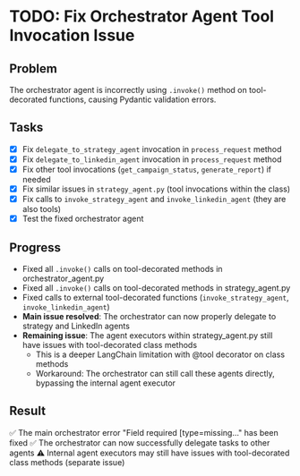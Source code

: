 # TODO: Fix Orchestrator Agent Tool Invocation Issue

## Problem
The orchestrator agent is incorrectly using `.invoke()` method on tool-decorated functions, causing Pydantic validation errors.

## Tasks
- [x] Fix `delegate_to_strategy_agent` invocation in `process_request` method
- [x] Fix `delegate_to_linkedin_agent` invocation in `process_request` method
- [x] Fix other tool invocations (`get_campaign_status`, `generate_report`) if needed
- [x] Fix similar issues in `strategy_agent.py` (tool invocations within the class)
- [x] Fix calls to `invoke_strategy_agent` and `invoke_linkedin_agent` (they are also tools)
- [x] Test the fixed orchestrator agent

## Progress
- Fixed all `.invoke()` calls on tool-decorated methods in orchestrator_agent.py
- Fixed all `.invoke()` calls on tool-decorated methods in strategy_agent.py
- Fixed calls to external tool-decorated functions (`invoke_strategy_agent`, `invoke_linkedin_agent`)
- **Main issue resolved**: The orchestrator can now properly delegate to strategy and LinkedIn agents
- **Remaining issue**: The agent executors within strategy_agent.py still have issues with tool-decorated class methods
  - This is a deeper LangChain limitation with @tool decorator on class methods
  - Workaround: The orchestrator can still call these agents directly, bypassing the internal agent executor

## Result
✅ The main orchestrator error "Field required [type=missing..." has been fixed
✅ The orchestrator can now successfully delegate tasks to other agents
⚠️ Internal agent executors may still have issues with tool-decorated class methods (separate issue)
